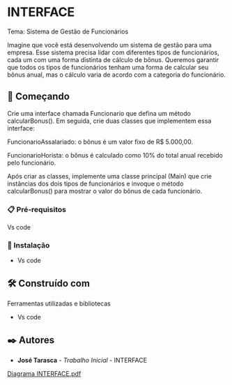 # INTERFACE

 Tema: Sistema de Gestão de Funcionários

 Imagine que você está desenvolvendo um sistema de gestão para uma empresa. Esse sistema precisa lidar com diferentes tipos de funcionários, cada um com uma forma distinta de cálculo de bônus. 
Queremos garantir que todos os tipos de funcionários tenham uma forma de calcular seu bônus anual, mas o cálculo varia de acordo com a categoria do funcionário.


## 🚀 Começando

 Crie uma interface chamada Funcionario que defina um método calcularBonus(). Em seguida, crie duas classes que implementem essa interface:

FuncionarioAssalariado: o bônus é um valor fixo de R$ 5.000,00.

FuncionarioHorista: o bônus é calculado como 10% do total anual recebido pelo funcionário.

Após criar as classes, implemente uma classe principal (Main) que crie instâncias dos dois tipos de funcionários e invoque o método calcularBonus() para mostrar o valor do bônus de cada funcionário.

### 📋 Pré-requisitos

Vs code

### 🔧 Instalação

* Vs code

## 🛠️ Construído com

Ferramentas utilizadas e bibliotecas

* Vs code

## ✒️ Autores

* **José Tarasca** - *Trabalho Inicial* - INTERFACE




[Diagrama INTERFACE.pdf](https://github.com/user-attachments/files/17579951/Diagrama.INTERFACE.pdf)



